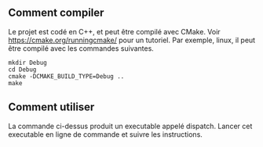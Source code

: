 ## Comment compiler

Le projet est codé en C++, et peut être compilé avec CMake. Voir https://cmake.org/runningcmake/ pour un tutoriel. Par exemple, linux, il peut être compilé avec les commandes suivantes.

```
mkdir Debug
cd Debug
cmake -DCMAKE_BUILD_TYPE=Debug ..
make
```

## Comment utiliser

La commande ci-dessus produit un executable appelé dispatch. Lancer cet executable en ligne de commande et suivre les instructions.